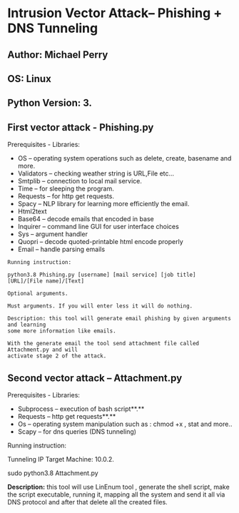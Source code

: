 # Intrusion Vector Attack– Phishing + DNS Tunneling

## Author: Michael Perry

## OS: Linux

## Python Version: 3.

## First vector attack - Phishing.py

Prerequisites - Libraries:

- OS – operating system operations such as delete, create, basename and more.
- Validators – checking weather string is URL,File etc...
- Smtplib – connection to local mail service.
- Time – for sleeping the program.
- Requests – for http get requests.
- Spacy – NLP library for learning more efficiently the email.
- Html2text
- Base64 – decode emails that encoded in base
- Inquirer – command line GUI for user interface choices
- Sys – argument handler
- Quopri – decode quoted-printable html encode properly
- Email – handle parsing emails

```
Running instruction:
```
```
python3.8 Phishing.py [username] [mail service] [job title] [URL]/[File name]/[Text]
```
```
Optional arguments.
```
```
Must arguments. If you will enter less it will do nothing.
```
```
Description: this tool will generate email phishing by given arguments and learning
some more information like emails.
```
```
With the generate email the tool send attachment file called Attachment.py and will
activate stage 2 of the attack.
```
## Second vector attack – Attachment.py

Prerequisites - Libraries:

- Subprocess – execution of bash script**.**
- Requests – http get requests**.**
- Os – operating system manipulation such as : chmod +x , stat and more..
- Scapy – for dns queries (DNS tunneling)

Running instruction:

Tunneling IP Target Machine: 10.0.2.

sudo python3.8 Attachment.py


**Description:** this tool will use LinEnum tool , generate the shell script, make the script
executable, running it, mapping all the system and send it all via DNS protocol and after that
delete all the created files.


